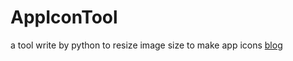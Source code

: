 # AppIconTool
a tool write by python to resize image size to make app icons
[blog](https://www.weichao.ren/python/2019/08/15/resize-image/)
